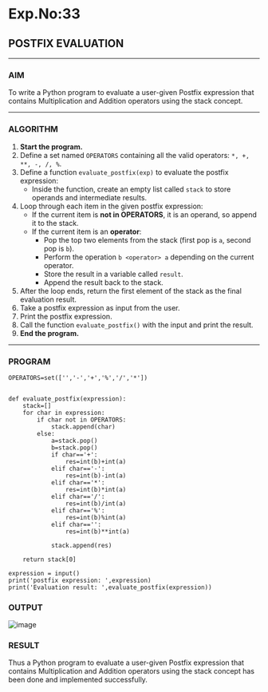 # Exp.No:33  
## POSTFIX EVALUATION

---

### AIM  
To write a Python program to evaluate a user-given Postfix expression that contains Multiplication and Addition operators using the stack concept.

---

### ALGORITHM

1. **Start the program.**
2. Define a set named `OPERATORS` containing all the valid operators: `*, +, **, -, /, %`.
3. Define a function `evaluate_postfix(exp)` to evaluate the postfix expression:
   - Inside the function, create an empty list called `stack` to store operands and intermediate results.
4. Loop through each item in the given postfix expression:
   - If the current item is **not in OPERATORS**, it is an operand, so append it to the stack.
   - If the current item is an **operator**:
     - Pop the top two elements from the stack (first pop is `a`, second pop is `b`).
     - Perform the operation `b <operator> a` depending on the current operator.
     - Store the result in a variable called `result`.
     - Append the result back to the stack.
5. After the loop ends, return the first element of the stack as the final evaluation result.
6. Take a postfix expression as input from the user.
7. Print the postfix expression.
8. Call the function `evaluate_postfix()` with the input and print the result.
9. **End the program.**

---

### PROGRAM

```
OPERATORS=set(['','-','+','%','/','*']) 


def evaluate_postfix(expression):
    stack=[] 
    for char in expression:
        if char not in OPERATORS:
            stack.append(char)
        else:
            a=stack.pop()
            b=stack.pop()
            if char=='+':
                res=int(b)+int(a)
            elif char=='-':
                res=int(b)-int(a)
            elif char=='*':
                res=int(b)*int(a)
            elif char=='/':
                res=int(b)/int(a)
            elif char=='%':
                res=int(b)%int(a)
            elif char=='':
                res=int(b)**int(a)
                
            stack.append(res)
    
    return stack[0]

expression = input()
print('postfix expression: ',expression)
print('Evaluation result: ',evaluate_postfix(expression))
```

### OUTPUT
![image](https://github.com/user-attachments/assets/f8e7d3bf-c038-47ca-9624-9753368ad100)


### RESULT
Thus a Python program to evaluate a user-given Postfix expression that contains Multiplication and Addition operators using the stack concept has been done and implemented successfully.


